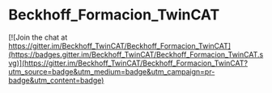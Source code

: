 # Beckhoff_Formacion_TwinCAT

[![Join the chat at https://gitter.im/Beckhoff_TwinCAT/Beckhoff_Formacion_TwinCAT](https://badges.gitter.im/Beckhoff_TwinCAT/Beckhoff_Formacion_TwinCAT.svg)](https://gitter.im/Beckhoff_TwinCAT/Beckhoff_Formacion_TwinCAT?utm_source=badge&utm_medium=badge&utm_campaign=pr-badge&utm_content=badge)